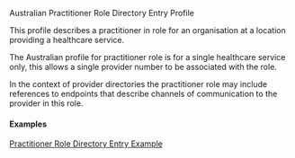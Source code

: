 Australian Practitioner Role Directory Entry Profile

This profile describes a practitioner in role for an organisation at a location providing a healthcare service.

The Australian profile for practitioner role is for a single healthcare service only, this allows a single provider 
number to be associated with the role.

In the context of provider directories the practitioner role may include references to endpoints that describe 
channels of communication to the provider in this role.

#### Examples

[Practitioner Role Directory Entry Example](PractitionerRole-example0.html)








